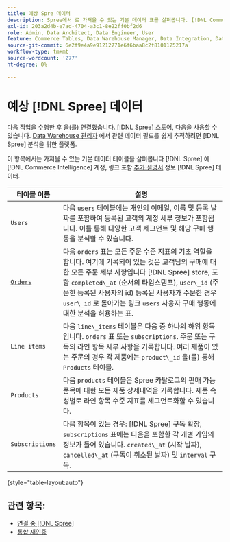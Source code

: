 ```yaml
---
title: 예상 Spre 데이터
description: Spree에서 로 가져올 수 있는 기본 데이터 표를 살펴봅니다. [!DNL Commerce Intelligence] 계정입니다.
exl-id: 203a2d4b-e7ad-4704-a3c1-8e22ff0bf2d6
role: Admin, Data Architect, Data Engineer, User
feature: Commerce Tables, Data Warehouse Manager, Data Integration, Data Import/Export
source-git-commit: 6e2f9e4a9e91212771e6f6baa8c2f8101125217a
workflow-type: tm+mt
source-wordcount: '277'
ht-degree: 0%

---
```


# 예상 [!DNL Spree] 데이터

다음 작업을 수행한 후 [을(를) 연결했습니다. [!DNL Spree] 스토어](../../../data-analyst/importing-data/integrations/spree.md), 다음을 사용할 수 있습니다. [Data Warehouse 관리자](../../data-warehouse-mgr/tour-dwm.md) 에서 관련 데이터 필드를 쉽게 추적하려면 [!DNL Spree] 분석을 위한 플랫폼.

이 항목에서는 가져올 수 있는 기본 데이터 테이블을 살펴봅니다 [!DNL Spree] 에 [!DNL Commerce Intelligence] 계정, 링크 포함 [추가 설명서](https://guides.spreecommerce.org/developer/addresses.html#address) 정보 [!DNL Spree] 데이터.

| **테이블 이름** | **설명** |
|-----|-----|
| `Users` | 다음 `users` 테이블에는 개인의 이메일, 이름 및 등록 날짜를 포함하여 등록된 고객의 계정 세부 정보가 포함됩니다. 이를 통해 다양한 고객 세그먼트 및 해당 구매 행동을 분석할 수 있습니다. |
| [`Orders`](https://guides.spreecommerce.org/developer/orders.html#overview) | 다음 `orders` 표는 모든 주문 수준 지표의 기초 역할을 합니다. 여기에 기록되어 있는 것은 고객님의 구매에 대한 모든 주문 세부 사항입니다 [!DNL Spree] store, 포함 `completed\_at` (순서의 타임스탬프), `user\_id` (주문한 등록된 사용자의 id) 등록된 사용자가 주문한 경우 `user\_id` 로 돌아가는 링크 `users` 사용자 구매 행동에 대한 분석을 허용하는 표. |
| `Line items` | 다음 `line\_items` 테이블은 다음 중 하나의 하위 항목입니다. `orders` 표 또는 `subscriptions`. 주문 또는 구독의 라인 항목 세부 사항을 기록합니다. 여러 제품이 있는 주문의 경우 각 제품에는 `product\_id` 을(를) 통해 `Products` 테이블. |
| `Products` | 다음 `products` 테이블은 Spree 카탈로그의 판매 가능 품목에 대한 모든 제품 상세내역을 기록합니다. 제품 속성별로 라인 항목 수준 지표를 세그먼트화할 수 있습니다. |
| `Subscriptions` | 다음 항목이 있는 경우: [!DNL Spree] 구독 확장, `subscriptions` 표에는 다음을 포함한 각 개별 가입의 정보가 들어 있습니다. `created\_at` (시작 날짜), `cancelled\_at` (구독이 취소된 날짜) 및 `interval` 구독. |

{style="table-layout:auto"}

## 관련 항목:

* [연결 중 [!DNL Spree]](../integrations/spree.md)
* [통합 재인증](https://experienceleague.adobe.com/docs/commerce-knowledge-base/kb/how-to/mbi-reauthenticating-integrations.html)
